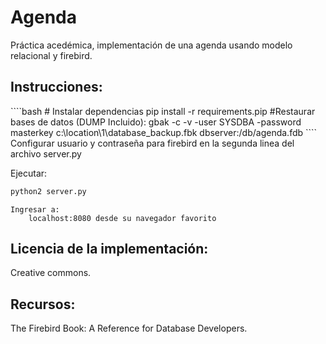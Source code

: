 <h1> Agenda </h1>

Práctica acedémica, implementación de una agenda usando modelo relacional y firebird.

<h2> Instrucciones: </h2>
  ````bash
# Instalar dependencias
 pip install -r requirements.pip
#Restaurar bases de datos (DUMP Incluido):
 gbak -c -v -user SYSDBA -password masterkey c:\location\1\database_backup.fbk dbserver:/db/agenda.fdb
  ````
Configurar usuario y contraseña para firebird en la segunda linea del archivo server.py


Ejecutar:
  ````bash
python2 server.py
  ````


	Ingresar a:
		localhost:8080 desde su navegador favorito


<h2> Licencia de la implementación: </h2>
	Creative commons.

<h2> Recursos: </h2>
	The Firebird Book: A Reference for Database Developers.


